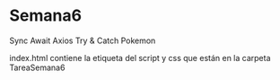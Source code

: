 # Semana6
Sync Await Axios Try &amp; Catch Pokemon

index.html contiene la etiqueta del script y css que están en la carpeta TareaSemana6

